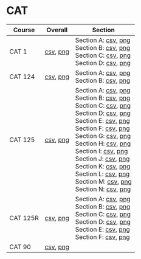 # CAT

| Course | Overall | Section |
| ------ | ------- | ------- |
| CAT 1 | [csv](https://github.com/UCSD-Historical-Enrollment-Data/2023Fall/blob/main/overall/CAT%201.csv), [png](https://raw.githubusercontent.com/UCSD-Historical-Enrollment-Data/2023Fall/main/plot_overall/CAT%201.png) | Section A: [csv](https://github.com/UCSD-Historical-Enrollment-Data/2023Fall/blob/main/section/CAT%201_A.csv), [png](https://raw.githubusercontent.com/UCSD-Historical-Enrollment-Data/2023Fall/main/plot_section/CAT%201_A.png)<br>Section B: [csv](https://github.com/UCSD-Historical-Enrollment-Data/2023Fall/blob/main/section/CAT%201_B.csv), [png](https://raw.githubusercontent.com/UCSD-Historical-Enrollment-Data/2023Fall/main/plot_section/CAT%201_B.png)<br>Section C: [csv](https://github.com/UCSD-Historical-Enrollment-Data/2023Fall/blob/main/section/CAT%201_C.csv), [png](https://raw.githubusercontent.com/UCSD-Historical-Enrollment-Data/2023Fall/main/plot_section/CAT%201_C.png)<br>Section D: [csv](https://github.com/UCSD-Historical-Enrollment-Data/2023Fall/blob/main/section/CAT%201_D.csv), [png](https://raw.githubusercontent.com/UCSD-Historical-Enrollment-Data/2023Fall/main/plot_section/CAT%201_D.png) |
| CAT 124 | [csv](https://github.com/UCSD-Historical-Enrollment-Data/2023Fall/blob/main/overall/CAT%20124.csv), [png](https://raw.githubusercontent.com/UCSD-Historical-Enrollment-Data/2023Fall/main/plot_overall/CAT%20124.png) | Section A: [csv](https://github.com/UCSD-Historical-Enrollment-Data/2023Fall/blob/main/section/CAT%20124_A.csv), [png](https://raw.githubusercontent.com/UCSD-Historical-Enrollment-Data/2023Fall/main/plot_section/CAT%20124_A.png)<br>Section B: [csv](https://github.com/UCSD-Historical-Enrollment-Data/2023Fall/blob/main/section/CAT%20124_B.csv), [png](https://raw.githubusercontent.com/UCSD-Historical-Enrollment-Data/2023Fall/main/plot_section/CAT%20124_B.png) |
| CAT 125 | [csv](https://github.com/UCSD-Historical-Enrollment-Data/2023Fall/blob/main/overall/CAT%20125.csv), [png](https://raw.githubusercontent.com/UCSD-Historical-Enrollment-Data/2023Fall/main/plot_overall/CAT%20125.png) | Section A: [csv](https://github.com/UCSD-Historical-Enrollment-Data/2023Fall/blob/main/section/CAT%20125_A.csv), [png](https://raw.githubusercontent.com/UCSD-Historical-Enrollment-Data/2023Fall/main/plot_section/CAT%20125_A.png)<br>Section B: [csv](https://github.com/UCSD-Historical-Enrollment-Data/2023Fall/blob/main/section/CAT%20125_B.csv), [png](https://raw.githubusercontent.com/UCSD-Historical-Enrollment-Data/2023Fall/main/plot_section/CAT%20125_B.png)<br>Section C: [csv](https://github.com/UCSD-Historical-Enrollment-Data/2023Fall/blob/main/section/CAT%20125_C.csv), [png](https://raw.githubusercontent.com/UCSD-Historical-Enrollment-Data/2023Fall/main/plot_section/CAT%20125_C.png)<br>Section D: [csv](https://github.com/UCSD-Historical-Enrollment-Data/2023Fall/blob/main/section/CAT%20125_D.csv), [png](https://raw.githubusercontent.com/UCSD-Historical-Enrollment-Data/2023Fall/main/plot_section/CAT%20125_D.png)<br>Section E: [csv](https://github.com/UCSD-Historical-Enrollment-Data/2023Fall/blob/main/section/CAT%20125_E.csv), [png](https://raw.githubusercontent.com/UCSD-Historical-Enrollment-Data/2023Fall/main/plot_section/CAT%20125_E.png)<br>Section F: [csv](https://github.com/UCSD-Historical-Enrollment-Data/2023Fall/blob/main/section/CAT%20125_F.csv), [png](https://raw.githubusercontent.com/UCSD-Historical-Enrollment-Data/2023Fall/main/plot_section/CAT%20125_F.png)<br>Section G: [csv](https://github.com/UCSD-Historical-Enrollment-Data/2023Fall/blob/main/section/CAT%20125_G.csv), [png](https://raw.githubusercontent.com/UCSD-Historical-Enrollment-Data/2023Fall/main/plot_section/CAT%20125_G.png)<br>Section H: [csv](https://github.com/UCSD-Historical-Enrollment-Data/2023Fall/blob/main/section/CAT%20125_H.csv), [png](https://raw.githubusercontent.com/UCSD-Historical-Enrollment-Data/2023Fall/main/plot_section/CAT%20125_H.png)<br>Section I: [csv](https://github.com/UCSD-Historical-Enrollment-Data/2023Fall/blob/main/section/CAT%20125_I.csv), [png](https://raw.githubusercontent.com/UCSD-Historical-Enrollment-Data/2023Fall/main/plot_section/CAT%20125_I.png)<br>Section J: [csv](https://github.com/UCSD-Historical-Enrollment-Data/2023Fall/blob/main/section/CAT%20125_J.csv), [png](https://raw.githubusercontent.com/UCSD-Historical-Enrollment-Data/2023Fall/main/plot_section/CAT%20125_J.png)<br>Section K: [csv](https://github.com/UCSD-Historical-Enrollment-Data/2023Fall/blob/main/section/CAT%20125_K.csv), [png](https://raw.githubusercontent.com/UCSD-Historical-Enrollment-Data/2023Fall/main/plot_section/CAT%20125_K.png)<br>Section L: [csv](https://github.com/UCSD-Historical-Enrollment-Data/2023Fall/blob/main/section/CAT%20125_L.csv), [png](https://raw.githubusercontent.com/UCSD-Historical-Enrollment-Data/2023Fall/main/plot_section/CAT%20125_L.png)<br>Section M: [csv](https://github.com/UCSD-Historical-Enrollment-Data/2023Fall/blob/main/section/CAT%20125_M.csv), [png](https://raw.githubusercontent.com/UCSD-Historical-Enrollment-Data/2023Fall/main/plot_section/CAT%20125_M.png)<br>Section N: [csv](https://github.com/UCSD-Historical-Enrollment-Data/2023Fall/blob/main/section/CAT%20125_N.csv), [png](https://raw.githubusercontent.com/UCSD-Historical-Enrollment-Data/2023Fall/main/plot_section/CAT%20125_N.png) |
| CAT 125R | [csv](https://github.com/UCSD-Historical-Enrollment-Data/2023Fall/blob/main/overall/CAT%20125R.csv), [png](https://raw.githubusercontent.com/UCSD-Historical-Enrollment-Data/2023Fall/main/plot_overall/CAT%20125R.png) | Section A: [csv](https://github.com/UCSD-Historical-Enrollment-Data/2023Fall/blob/main/section/CAT%20125R_A.csv), [png](https://raw.githubusercontent.com/UCSD-Historical-Enrollment-Data/2023Fall/main/plot_section/CAT%20125R_A.png)<br>Section B: [csv](https://github.com/UCSD-Historical-Enrollment-Data/2023Fall/blob/main/section/CAT%20125R_B.csv), [png](https://raw.githubusercontent.com/UCSD-Historical-Enrollment-Data/2023Fall/main/plot_section/CAT%20125R_B.png)<br>Section C: [csv](https://github.com/UCSD-Historical-Enrollment-Data/2023Fall/blob/main/section/CAT%20125R_C.csv), [png](https://raw.githubusercontent.com/UCSD-Historical-Enrollment-Data/2023Fall/main/plot_section/CAT%20125R_C.png)<br>Section D: [csv](https://github.com/UCSD-Historical-Enrollment-Data/2023Fall/blob/main/section/CAT%20125R_D.csv), [png](https://raw.githubusercontent.com/UCSD-Historical-Enrollment-Data/2023Fall/main/plot_section/CAT%20125R_D.png)<br>Section E: [csv](https://github.com/UCSD-Historical-Enrollment-Data/2023Fall/blob/main/section/CAT%20125R_E.csv), [png](https://raw.githubusercontent.com/UCSD-Historical-Enrollment-Data/2023Fall/main/plot_section/CAT%20125R_E.png)<br>Section F: [csv](https://github.com/UCSD-Historical-Enrollment-Data/2023Fall/blob/main/section/CAT%20125R_F.csv), [png](https://raw.githubusercontent.com/UCSD-Historical-Enrollment-Data/2023Fall/main/plot_section/CAT%20125R_F.png) |
| CAT 90 | [csv](https://github.com/UCSD-Historical-Enrollment-Data/2023Fall/blob/main/overall/CAT%2090.csv), [png](https://raw.githubusercontent.com/UCSD-Historical-Enrollment-Data/2023Fall/main/plot_overall/CAT%2090.png) |  |

